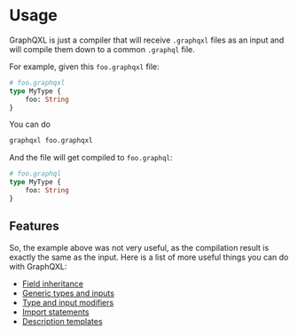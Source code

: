 # Usage

GraphQXL is just a compiler that will receive `.graphqxl` files as an input and will
compile them down to a common `.graphql` file.

For example, given this `foo.graphqxl` file:
```graphql
# foo.graphqxl
type MyType {
    foo: String
}
```
You can do
```sh
graphqxl foo.graphqxl
```
And the file will get compiled to `foo.graphql`:
```graphql
# foo.graphql
type MyType {
    foo: String
}
```

## Features

So, the example above was not very useful, as the compilation result is exactly the same
as the input. Here is a list of more useful things you can do with GraphQXL:

- [Field inheritance](./features/inheritance.md)
- [Generic types and inputs](./features/generics.md)
- [Type and input modifiers](./features/modifiers.md)
- [Import statements](./features/imports.md)
- [Description templates](./features/templates.md)
